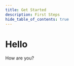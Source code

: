 ```yaml
---
title: Get Started
description: First Steps
hide_table_of_contents: true
---
```


# Hello

How are you?